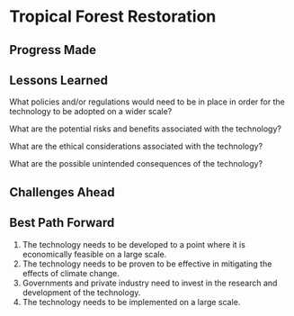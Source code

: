 # Tropical Forest Restoration

## Progress Made



## Lessons Learned



What policies and/or regulations would need to be in place in order for the technology to be adopted on a wider scale?

What are the potential risks and benefits associated with the technology?

What are the ethical considerations associated with the technology?

What are the possible unintended consequences of the technology?

## Challenges Ahead



## Best Path Forward



1. The technology needs to be developed to a point where it is economically feasible on a large scale.
2. The technology needs to be proven to be effective in mitigating the effects of climate change.
3. Governments and private industry need to invest in the research and development of the technology.
4. The technology needs to be implemented on a large scale.
